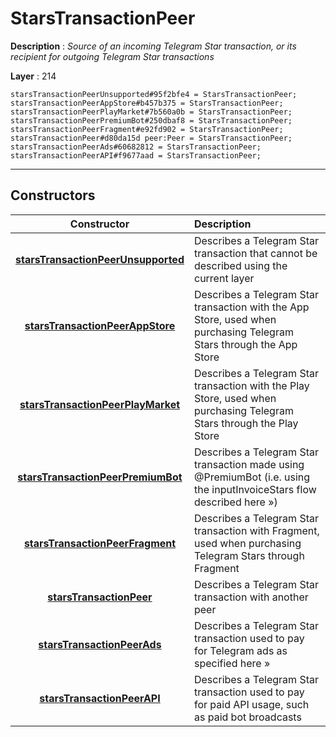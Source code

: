 # StarsTransactionPeer

**Description** : *Source of an incoming Telegram Star transaction, or its recipient for outgoing Telegram Star transactions*

**Layer** : 214

```tl
starsTransactionPeerUnsupported#95f2bfe4 = StarsTransactionPeer;
starsTransactionPeerAppStore#b457b375 = StarsTransactionPeer;
starsTransactionPeerPlayMarket#7b560a0b = StarsTransactionPeer;
starsTransactionPeerPremiumBot#250dbaf8 = StarsTransactionPeer;
starsTransactionPeerFragment#e92fd902 = StarsTransactionPeer;
starsTransactionPeer#d80da15d peer:Peer = StarsTransactionPeer;
starsTransactionPeerAds#60682812 = StarsTransactionPeer;
starsTransactionPeerAPI#f9677aad = StarsTransactionPeer;
```

---

## Constructors

| Constructor | Description |
| :---: | :--- |
| [**starsTransactionPeerUnsupported**](constructor/starsTransactionPeerUnsupported) | Describes a Telegram Star transaction that cannot be described using the current layer |
| [**starsTransactionPeerAppStore**](constructor/starsTransactionPeerAppStore) | Describes a Telegram Star transaction with the App Store, used when purchasing Telegram Stars through the App Store |
| [**starsTransactionPeerPlayMarket**](constructor/starsTransactionPeerPlayMarket) | Describes a Telegram Star transaction with the Play Store, used when purchasing Telegram Stars through the Play Store |
| [**starsTransactionPeerPremiumBot**](constructor/starsTransactionPeerPremiumBot) | Describes a Telegram Star transaction made using @PremiumBot (i.e. using the inputInvoiceStars flow described here ») |
| [**starsTransactionPeerFragment**](constructor/starsTransactionPeerFragment) | Describes a Telegram Star transaction with Fragment, used when purchasing Telegram Stars through Fragment |
| [**starsTransactionPeer**](constructor/starsTransactionPeer) | Describes a Telegram Star transaction with another peer |
| [**starsTransactionPeerAds**](constructor/starsTransactionPeerAds) | Describes a Telegram Star transaction used to pay for Telegram ads as specified here » |
| [**starsTransactionPeerAPI**](constructor/starsTransactionPeerAPI) | Describes a Telegram Star transaction used to pay for paid API usage, such as paid bot broadcasts |